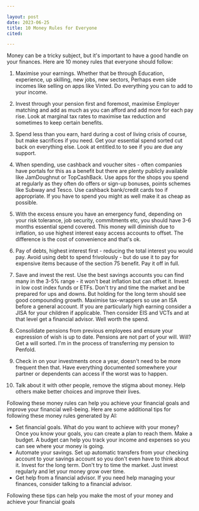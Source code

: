 ```yaml
---

layout: post
date: 2023-06-25
title: 10 Money Rules for Everyone
cited: 

---
```


Money can be a tricky subject, but it's important to have a good handle on your finances. Here are 10 money rules that everyone should follow:



1. Maximise your earnings.  Whether that be through Education, experience, up skilling, new jobs, new sectors, Perhaps even side incomes like selling on apps like Vinted. Do everything you can to add to your income.
 
2. Invest through your pension first and foremost, maximise Employer matching and add as much as you can afford and add more for each pay rise. Look at marginal tax rates to maximise tax reduction and sometimes to keep certain benefits. 

3. Spend less than you earn, hard during a cost of living crisis of course, but make sacrifices if you need. Get your essential spend sorted cut back on everything else. Look at entitled.to to see if you are due any support. 

4. When spending, use cashback and voucher sites - often companies have portals for this as a benefit but there are plenty publicly available like JamDoughnut or TopCashBack. Use apps for the shops you spend at regularly as they often do offers or sign-up bonuses, points schemes like Subway and Tesco. Use cashback bank/credit cards too if appropriate.  If you have to spend you might as well make it as cheap as possible.

5. With the excess ensure you have an emergency fund, depending on your risk tolerance, job security, commitments etc, you should have 3-6 months essential spend covered. This money will diminish due to inflation, so use highest interest easy access accounts to offset. The difference is the cost of convenience and that's ok.

6. Pay of debts, highest interest first - reducing the total interest you would pay. Avoid using debt to spend frivolously - but do use it to pay for expensive items because of the section 75 benefit.  Pay it off in full.

7. Save and invest the rest. Use the best savings accounts you can find many in the 3-5% range - it won't beat inflation but can offset it. Invest in low cost index funds or ETFs. Don't try and time the market and be prepared for ups and downs. But holding for the long term should see good compounding growth. Maximise tax-wrappers so use an ISA before a general account. If you are particularly high earning consider a JISA for your children if applicable. Then consider EIS and VCTs and at that level get a financial advisor.  Well worth the spend.

8. Consolidate pensions from previous employees and ensure your expression of wish is up to date. Pensions are not part of your will. Will? Get a will sorted. I'm in the process of transferring my pension to Penfold. 

9. Check in on your investments once a year, doesn't need to be more frequent then that. Have everything documented somewhere your partner or dependents can access if the worst was to happen. 

10. Talk about it with other people, remove the stigma about money. Help others make better choices and improve their lives.


Following these money rules can help you achieve your financial goals and improve your financial well-being. Here are some additional tips for following these money rules generated by AI:

- Set financial goals. What do you want to achieve with your money? Once you know your goals, you can create a plan to reach them.
Make a budget. A budget can help you track your income and expenses so you can see where your money is going.
- Automate your savings. Set up automatic transfers from your checking account to your savings account so you don't even have to think about it.
Invest for the long term. Don't try to time the market. Just invest regularly and let your money grow over time.
- Get help from a financial advisor. If you need help managing your finances, consider talking to a financial advisor.

Following these tips can help you make the most of your money and achieve your financial goals